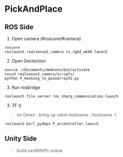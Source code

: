 # PickAndPlace


## ROS Side
1. Open camera (#roscore/#camera)
```
roscore
roslaunch realsense2_camera rs_rgbd_w640.launch
```

2. Open Dectection
```
source ~/Documents/mmdvenv/bin/activate
roscd realsense2_camera/scripts/
python P_masking_to_posearrayV2.py
```
3. Run rosbridge
```
roslaunch file_server ros_sharp_communication.launch 
```

3. TF ()
> on Omen : bring up robot
> hostname : hostname -I
```
roslaunch birl_pydmps P_arcontroller.launch
```



## Unity Side
>build xxxWithPc.scene
